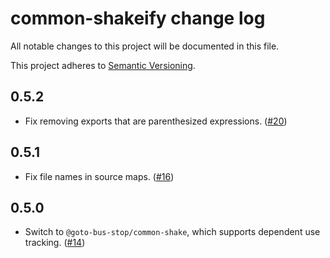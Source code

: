 # common-shakeify change log

All notable changes to this project will be documented in this file.

This project adheres to [Semantic Versioning](http://semver.org/).

## 0.5.2
* Fix removing exports that are parenthesized expressions. ([#20](https://github.com/browserify/common-shakeify/pull/20))

## 0.5.1
* Fix file names in source maps. ([#16](https://github.com/browserify/common-shakeify/pull/16))

## 0.5.0
* Switch to `@goto-bus-stop/common-shake`, which supports dependent use tracking. ([#14](https://github.com/browserify/common-shakeify/pull/14))
